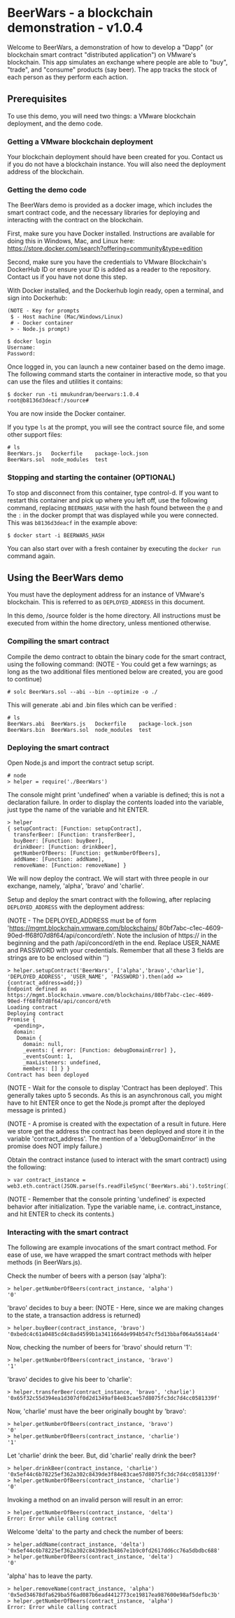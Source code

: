 # BeerWars - a blockchain demonstration - v1.0.4

Welcome to BeerWars, a demonstration of how to develop a "Dapp" (or
blockchain smart contract "distributed application") on VMware's
blockchain. This app simulates an exchange where people are able to
"buy", "trade", and "consume" products (say beer). The app tracks the stock 
of each person as they perform each action.

## Prerequisites

To use this demo, you will need two things: a VMware blockchain
deployment, and the demo code.

### Getting a VMware blockchain deployment

Your blockchain deployment should have been created for you. Contact us
if you do not have a blockchain instance. You will also
need the deployment address of the blockchain.

### Getting the demo code

The BeerWars demo is provided as a docker image, which includes the
smart contract code, and the necessary libraries for deploying and
interacting with the contract on the blockchain.

First, make sure you have Docker installed. Instructions are available
for doing this in Windows, Mac, and Linux here:
https://store.docker.com/search?offering=community&type=edition

Second, make sure you have the credentials to VMware Blockchain's DockerHub
ID or ensure your ID is added as a reader to the repository. Contact us if
you have not done this step.

With Docker installed, and the Dockerhub login ready, open a
terminal, and sign into Dockerhub:

```
(NOTE - Key for prompts
 $ - Host machine (Mac/Windows/Linux)
 # - Docker container
 > - Node.js prompt)
```

```
$ docker login
Username:
Password:
```

Once logged in, you can launch a new container based on the demo
image. The following command starts the container in interactive mode,
so that you can use the files and utilities it contains:

```
$ docker run -ti mmukundram/beerwars:1.0.4
root@b8136d3deacf:/source#
```

You are now inside the Docker container.

If you type `ls` at the prompt, you will see the contract source file,
and some other support files:

```
# ls
BeerWars.js   Dockerfile    package-lock.json   
BeerWars.sol  node_modules  test
```

### Stopping and starting the container (OPTIONAL)

To stop and disconnect from this container, type control-d. If you
want to restart this container and pick up where you left off, use the
following command, replacing `BEERWARS_HASH` with the hash found
between the `@` and the `:` in the docker prompt that was displayed while you
were connected. This was `b8136d3deacf` in the example above:

```
$ docker start -i BEERWARS_HASH
```

You can also start over with a fresh container by executing the
`docker run` command again.

## Using the BeerWars demo

You must have the deployment address for an instance of VMware's blockchain.
This is referred to as `DEPLOYED_ADDRESS` in this document.

In this demo, /source folder is the home directory. All instructions 
must be executed from within the home directory, unless mentioned otherwise. 

### Compiling the smart contract

Compile the demo contract to obtain the binary code for the smart contract, 
using the following command: 
(NOTE - You could get a few warnings; as long as the two additional files 
mentioned below are created, you are good to continue)

```
# solc BeerWars.sol --abi --bin --optimize -o ./
```

This will generate .abi and .bin files which can be verified :
```
# ls
BeerWars.abi  BeerWars.js   Dockerfile    package-lock.json
BeerWars.bin  BeerWars.sol  node_modules  test
```

### Deploying the smart contract

Open Node.js and import the contract setup script. 
```
# node
> helper = require('./BeerWars')
```

The console might print 'undefined' when a variable is defined; this
is not a declaration failure. In order to display the contents loaded
into the variable, just type the name of the variable and hit ENTER.
```
> helper
{ setupContract: [Function: setupContract],
  transferBeer: [Function: transferBeer],
  buyBeer: [Function: buyBeer],
  drinkBeer: [Function: drinkBeer],
  getNumberOfBeers: [Function: getNumberOfBeers],
  addName: [Function: addName],
  removeName: [Function: removeName] }
```

We will now deploy the contract. We will start with three people in 
our exchange, namely, 'alpha', 'bravo' and 'charlie'. 

Setup and deploy the smart contract with the following, 
after replacing `DEPLOYED_ADDRESS` with the deployment address:

(NOTE - The DEPLOYED_ADDRESS must be of form 
'https://mgmt.blockchain.vmware.com/blockchains/
80bf7abc-c1ec-4609-90ed-ff68f07d8f64/api/concord/eth'.
Note the inclusion of https:// in the beginning and the path /api/concord/eth 
in the end. Replace USER_NAME and PASSWORD with your credentials.
Remember that all these 3 fields are strings are to be enclosed within '')

```
> helper.setupContract('BeerWars', ['alpha','bravo','charlie'], 'DEPLOYED_ADDRESS', 'USER_NAME', 'PASSWORD').then(add => {contract_address=add;})
Endpoint defined as https://mgmt.blockchain.vmware.com/blockchains/80bf7abc-c1ec-4609-90ed-ff68f07d8f64/api/concord/eth
Loading contract
Deploying contract
Promise {
  <pending>,
  domain:
   Domain {
     domain: null,
     _events: { error: [Function: debugDomainError] },
     _eventsCount: 1,
     _maxListeners: undefined,
     members: [] } }
Contract has been deployed
```
(NOTE - Wait for the console to display 'Contract has been deployed'.
This generally takes upto 5 seconds. As this is an asynchronous call,
you might have to hit ENTER once to get the Node.js prompt after the deployed
message is printed.)

(NOTE - A promise is created with the expectation of a result in future.
Here we store get the address the contract has been deployed and store it in
the variable 'contract_address'. The mention of a 'debugDomainError' in the
promise does NOT imply failure.)


Obtain the contract instance (used to interact with the smart contract) 
using the following:
```
> var contract_instance = web3.eth.contract(JSON.parse(fs.readFileSync('BeerWars.abi').toString())).at(contract_address)
```
(NOTE - Remember that the console printing 'undefined' is expected behavior 
after initialization. Type the variable name, i.e. contract_instance, 
and hit ENTER to check its contents.)

### Interacting with the smart contract

The following are example invocations of the smart contract method.
For ease of use, we have wrapped the smart contract methods with
helper methods (in BeerWars.js).


Check the number of beers with a person (say 'alpha'):
```
> helper.getNumberOfBeers(contract_instance, 'alpha')
'0'
```

'bravo' decides to buy a beer:
(NOTE - Here, since we are making changes to the state, 
a transaction address is returned)
```
> helper.buyBeer(contract_instance, 'bravo')
'0xbedc4c61a0485cd4c8ad4599b1a3411664de994b547cf5d13bbaf064a5614ad4'
```

Now, checking the number of beers for 'bravo' should return '1':
```
> helper.getNumberOfBeers(contract_instance, 'bravo')
'1'
```

'bravo' decides to give his beer to 'charlie':
```
> helper.transferBeer(contract_instance, 'bravo', 'charlie')
'0x65f32c55d394ea1d307df0d2d1349af84e83cae57d8075fc3dc7d4cc0581339f'
```

Now, 'charlie' must have the beer originally bought by 'bravo':
```
> helper.getNumberOfBeers(contract_instance, 'bravo')
'0'
> helper.getNumberOfBeers(contract_instance, 'charlie')
'1'
```

Let 'charlie' drink the beer. But, did 'charlie' really drink the beer?
```
> helper.drinkBeer(contract_instance, 'charlie')
'0x5ef44c6b78225ef362a302c8439de3f84e83cae57d8075fc3dc7d4cc0581339f'
> helper.getNumberOfBeers(contract_instance, 'charlie')
'0'
```


Invoking a method on an invalid person will result in an error:
```
> helper.getNumberOfBeers(contract_instance, 'delta')
Error: Error while calling contract
```

Welcome 'delta' to the party and check the number of beers:
```
> helper.addName(contract_instance, 'delta')
'0x5ef44c6b78225ef362a302c8439de3b4867e1b9c0fd2617dd6cc76a5dbdbc688'
> helper.getNumberOfBeers(contract_instance, 'delta')
'0'
```

'alpha' has to leave the party. 
```
> helper.removeName(contract_instance, 'alpha')
'0x5ed34678dfa629ba5f6ad087b6ead4412773ce19817ea987600e98af5defbc3b'
> helper.getNumberOfBeers(contract_instance, 'alpha')
Error: Error while calling contract
